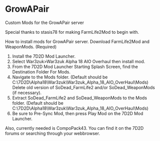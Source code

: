 # GrowAPair
Custom Mods for the GrowAPair server

Special thanks to stasis78 for making FarmLife2Mod to begin with.

How to install mods for GrowAPair server.
Download FarmLife2Mod and WeaponMods. (Required)

1. Install the 7D2D Mod Launcher.
2. Select War3zuk>War3zuk Alpha 18 AIO Overhaul then install mod.
3. From the 7D2D Mod Launcher Starting Splash Screen, find the Destination Folder For Mods.
4. Navigate to the Mods folder. (Default should be C:\7D2D\Alpha18\War3zuk\War3zuk_Alpha_18_AIO_OverHaul\Mods) Delete old version of SoDead_FarmLife2 and/or SoDead_WeaponMods (if necessary).
5. Extract SoDead_FarmLife2 and SoDead_WeaponMods to the Mods folder. (Default should be C:\7D2D\Alpha18\War3zuk\War3zuk_Alpha_18_AIO_OverHaul\Mods)
6. Be sure to Pre-Sync Mod, then press Play Mod on the 7D2D Mod Launcher.

Also, currently needed is CompoPack43. You can find it on the 7D2D forums or searching through your webbrowser.
